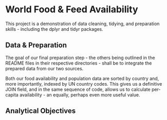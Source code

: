 # World Food & Feed Availability

This project is a demonstration of data cleaning, tidying, and preparation skills - including the dplyr and tidyr packages.

## Data & Preparation

The goal of our final preparation step - the others being outlined in the README files in their respective directories - shall be to integrate the prepared data from our two sources.

Both our food availability and population data are sorted by country and, more importantly, indexed by UN country codes. This gives us a definitive JOIN field, and in the same sequence of code, allows us to calculate per-capita availability - an equally, perhaps even more useful value.

## Analytical Objectives